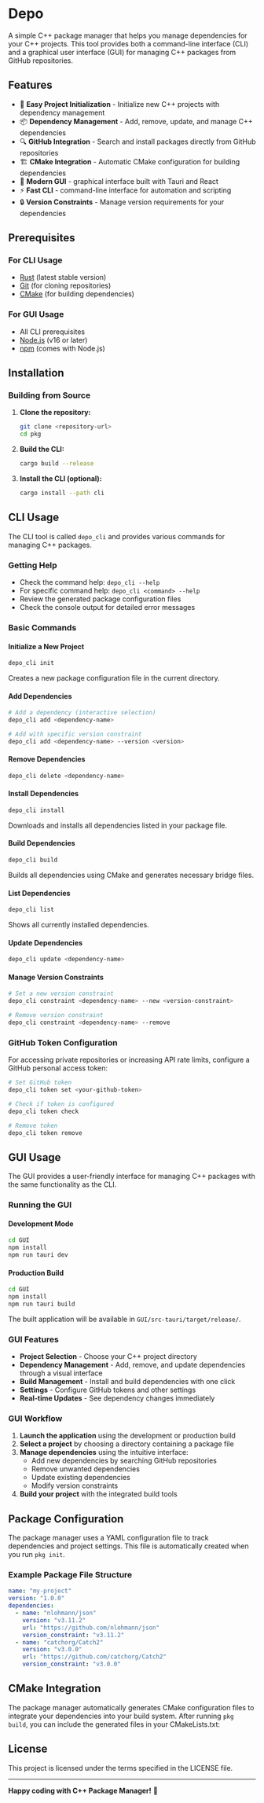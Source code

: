 # Depo
A simple C++ package manager that helps you manage dependencies for your C++ projects. This tool provides both a command-line interface (CLI) and a graphical user interface (GUI) for managing C++ packages from GitHub repositories.

## Features

- 🚀 **Easy Project Initialization** - Initialize new C++ projects with dependency management
- 📦 **Dependency Management** - Add, remove, update, and manage C++ dependencies
- 🔍 **GitHub Integration** - Search and install packages directly from GitHub repositories
- 🏗️ **CMake Integration** - Automatic CMake configuration for building dependencies
- 🎨 **Modern GUI** -  graphical interface built with Tauri and React
- ⚡ **Fast CLI** - command-line interface for automation and scripting
- 🔒 **Version Constraints** - Manage version requirements for your dependencies


## Prerequisites

### For CLI Usage
- [Rust](https://rustup.rs/) (latest stable version)
- [Git](https://git-scm.com/) (for cloning repositories)
- [CMake](https://cmake.org/) (for building dependencies)

### For GUI Usage
- All CLI prerequisites
- [Node.js](https://nodejs.org/) (v16 or later)
- [npm](https://www.npmjs.com/) (comes with Node.js)

## Installation

### Building from Source

1. **Clone the repository:**
   ```bash
   git clone <repository-url>
   cd pkg
   ```

2. **Build the CLI:**
   ```bash
   cargo build --release
   ```

3. **Install the CLI (optional):**
   ```bash
   cargo install --path cli
   ```

## CLI Usage

The CLI tool is called `depo_cli` and provides various commands for managing C++ packages.

### Getting Help

- Check the command help: `depo_cli --help`
- For specific command help: `depo_cli <command> --help`
- Review the generated package configuration files
- Check the console output for detailed error messages



### Basic Commands

#### Initialize a New Project
```bash
depo_cli init
```
Creates a new package configuration file in the current directory.

#### Add Dependencies
```bash
# Add a dependency (interactive selection)
depo_cli add <dependency-name>

# Add with specific version constraint
depo_cli add <dependency-name> --version <version>
```

#### Remove Dependencies
```bash
depo_cli delete <dependency-name>
```

#### Install Dependencies
```bash
depo_cli install
```
Downloads and installs all dependencies listed in your package file.

#### Build Dependencies
```bash
depo_cli build
```
Builds all dependencies using CMake and generates necessary bridge files.

#### List Dependencies
```bash
depo_cli list
```
Shows all currently installed dependencies.

#### Update Dependencies
```bash
depo_cli update <dependency-name>
```

#### Manage Version Constraints
```bash
# Set a new version constraint
depo_cli constraint <dependency-name> --new <version-constraint>

# Remove version constraint
depo_cli constraint <dependency-name> --remove
```

### GitHub Token Configuration

For accessing private repositories or increasing API rate limits, configure a GitHub personal access token:

```bash
# Set GitHub token
depo_cli token set <your-github-token>

# Check if token is configured
depo_cli token check

# Remove token
depo_cli token remove
```
## GUI Usage

The GUI provides a user-friendly interface for managing C++ packages with the same functionality as the CLI.

### Running the GUI

#### Development Mode
```bash
cd GUI
npm install
npm run tauri dev
```

#### Production Build
```bash
cd GUI
npm install
npm run tauri build
```

The built application will be available in `GUI/src-tauri/target/release/`.

### GUI Features

- **Project Selection** - Choose your C++ project directory
- **Dependency Management** - Add, remove, and update dependencies through a visual interface
- **Build Management** - Install and build dependencies with one click
- **Settings** - Configure GitHub tokens and other settings
- **Real-time Updates** - See dependency changes immediately

### GUI Workflow

1. **Launch the application** using the development or production build
2. **Select a project** by choosing a directory containing a package file
3. **Manage dependencies** using the intuitive interface:
   - Add new dependencies by searching GitHub repositories
   - Remove unwanted dependencies
   - Update existing dependencies
   - Modify version constraints
4. **Build your project** with the integrated build tools

## Package Configuration

The package manager uses a YAML configuration file to track dependencies and project settings. This file is automatically created when you run `pkg init`.

### Example Package File Structure

```yaml
name: "my-project"
version: "1.0.0"
dependencies:
  - name: "nlohmann/json"
    version: "v3.11.2"
    url: "https://github.com/nlohmann/json"
    version_constraint: "v3.11.2"
  - name: "catchorg/Catch2"
    version: "v3.0.0"
    url: "https://github.com/catchorg/Catch2"
    version_constraint: "v3.0.0"
```

## CMake Integration

The package manager automatically generates CMake configuration files to integrate your dependencies into your build system. After running `pkg build`, you can include the generated files in your CMakeLists.txt:


## License

This project is licensed under the terms specified in the LICENSE file.

---

**Happy coding with C++ Package Manager!** 🚀
